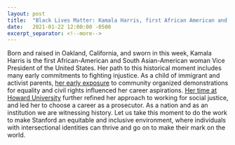 ```yaml
---
layout: post
title:  "Black Lives Matter: Kamala Harris, first African American and South Asian American woman Vice President of the United States"
date:   2021-01-22 12:00:00 -0500
excerpt_separator: <!--more-->
---
```

Born and raised in Oakland, California, and sworn in this week, Kamala Harris is the first African-American and South Asian-American woman Vice President of the United States. Her path to this <!--more--> historical moment includes many early commitments to fighting injustice. As a child of immigrant and activist parents, [her early exposure][early-exposure] to community organized demonstrations for equality and civil rights influenced her career aspirations. [Her time at Howard University][howard-university] further refined her approach to working for social justice, and led her to choose a career as a prosecutor. As a nation and as an institution we are witnessing history. Let us take this moment to do the work to make Stanford an equitable and inclusive environment, where individuals with intersectional identities can thrive and go on to make their mark on the world.

[early-exposure]: http://r20.rs6.net/tn.jsp?f=001Eib1zl2gfvhLlCWzyZ2f9J2r4QmRsWhwefanjvEcGyYw7c7E__RV2bi5zQsd6Lgn7vasxt6tXSq8NIURnbXa0Y6ULd3BSMWjSBJaN0GG3U3iAZ3G7B8Wr0V_UdmstAhOrNOXe4FbrlqDEbqDLcIzwuD5vfzzLnGgJWle4SV0ZMQ_DoPxLcVd1UHVaHSS6QkrbucSV0wwg1dn847htOxsACJXyAmz6lU9y1c_w-zPl-CxC3Vy6e2j6sNSQ6rQH764xXPKY4FIVbCER8chYtm0O2rDFWkGqpYw5mPDycDemSwg-jv_LFR3UpaVgowTCnV6dFvCJus_YVg0xoMpjWeslSG3Tx9UNb97FCBRNhggLErYslLwpn-HyMiNRLtap0KoPUpHCxi7jR8n-N8E0Dq_YnYRyyCH-lFqWvMIgQryCRAJEwAjCJgQrwMwMXpuaoESQvb-0tvi0x6we7i6kcoevEWdJSoRXbVX3K4z5wCQH0FVAkT9JyHOua9k7FkqwOG2dewLM8alZMUAY1E2iSLF84_Z44bq-J22WecVU-kzjliLTm5sPqETV2WKtP2z3ZQjz8jFhn_Fn6s9dPqJH6mwbobTRHuZBtV-vHh_ktbGJh2fycPCxfqQKuyz8O5BpAKLQLF0Bniuoc0DyhoYnYYfZcXRuKjlBc5MnK12YJvTe6RlYg9fGOxV4p2UhEs1WFad_QNFS-Y403aN5s24Quy1FYguvE6ddm6udNei8rk8io6_Gb_BR0_o8cllCkz_YwMmuyeeipsziX4vm70H34idh9Sn8O0NwR2I&c=Xvg6FsajDmQMkO-XmXCz_V-EuWymtLWNifHNlzkGc4q6ri3fI67k1w==&ch=WDwBUUvXN_BvjWoSfISncH9CB_Ug3ZS75k7jkKV8o-lQ_D37GygrkA==
[howard-university]: http://r20.rs6.net/tn.jsp?f=001Eib1zl2gfvhLlCWzyZ2f9J2r4QmRsWhwefanjvEcGyYw7c7E__RV2bi5zQsd6Lgn4uozZUnMvIaZaezNzzgOTdfYNUs6N8hrkTDWq2CfT5qZPT7DiuuC1d5RggK_7Qjfv-JJp9yfYi-HtuXWe_E1GF2Wz2FnLpUpogoPP07OCtToO4r6hremVr7CkuoKP0Gb1vaEXuHZUUzpCgIeizbBl7147h_zMLQwcZ2LOPdWC0K3asvnjp-rbPcn-81is5w0G5vdN7H4wcxWfgdtmmWTV2BAtkCrBHJ58sm7vaxfVbsmIWNwHbXQJfHsx858jxAlP6jMFnTr8CWIIyODV1avkzG0v4erIsVHvGeu-fBHQPP8zeSvT2nfJa305jjojRJi-fcOJFJm33n33Dss6wKb9mmD7EeV_bKz7vsIZetwLTA6xzaA1RhB3GvG_nuOId_TxPW60LF9CLHfHLskpkS6tdmXFOZfZDGuJyXgG7cgR1mDjINtAQk9qV_ktqLsNfeUUaDhefxUApbsLdZfRkeSOH5WKX7QtAabbDHnpM88jy480F9H9ssV2AdxrtVa2M4n1Rs9kSOJYlRTLzozoRJL6Cny3zdvuOckIxfovn0GrcS7pf7oUisbaWgFNyBNhZQCI_2qoMZkoUYolygyisA505WJZeaING9GCdymJ4kG5gG5BRc1n-VCF8OCx2qd8_0qTTstN0fE5YxVclvEVbvMFx0Rrj37C8RTtyAdYZh9ibojMwZ1Nhg_X5EX-j2O_T0eOzr42liWMu_ci2RIi08UywfSonO-evkT&c=Xvg6FsajDmQMkO-XmXCz_V-EuWymtLWNifHNlzkGc4q6ri3fI67k1w==&ch=WDwBUUvXN_BvjWoSfISncH9CB_Ug3ZS75k7jkKV8o-lQ_D37GygrkA==
